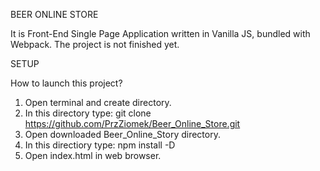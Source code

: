 BEER ONLINE STORE

It is Front-End Single Page Application written in Vanilla JS, bundled with Webpack. The project is not finished yet.


SETUP

How to launch this project?

1. Open terminal and create directory.
2. In this directory type: 
git clone https://github.com/PrzZiomek/Beer_Online_Store.git
3. Open downloaded Beer_Online_Story directory.
4. In this directiory type:
npm install -D
5. Open index.html in web browser.
